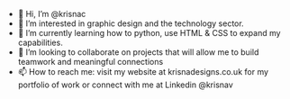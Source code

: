 - 👋 Hi, I’m @krisnac
- 👀 I’m interested in graphic design and the technology sector.
- 🌱 I’m currently learning how to python, use HTML & CSS to expand my capabilities.
- 💞️ I’m looking to collaborate on projects that will allow me to build teamwork and meaningful connections
- 📫 How to reach me: visit my website at krisnadesigns.co.uk for my portfolio of work or connect with me at Linkedin @krisnav

<!---
krisnac/krisnac is a ✨ special ✨ repository because its `README.md` (this file) appears on your GitHub profile.
You can click the Preview link to take a look at your changes.
--->
